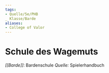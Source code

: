 ```yaml
---
tags:
- Quelle/5e/PHB
_ Klasse/Barde
aliases:
- College of Valor
---
```

# Schule des Wagemuts
_[[Barde]]_: Bardenschule
_Quelle:_ Spielerhandbuch